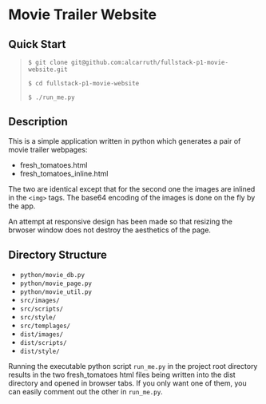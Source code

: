 

# Movie Trailer Website

## Quick Start

> `$ git clone git@github.com:alcarruth/fullstack-p1-movie-website.git`
>
> `$ cd fullstack-p1-movie-website`
>
> `$ ./run_me.py`

## Description 

This is a simple application written in python which generates a
pair of movie trailer webpages:

 * fresh_tomatoes.html
 * fresh_tomatoes_inline.html

The two are identical except that for the second one the images
are inlined in the `<img>` tags.  The base64 encoding of the images
is done on the fly by the app.

An attempt at responsive design has been made so that resizing the
brwoser window does not destroy the aesthetics of the page.

## Directory Structure

 * `python/movie_db.py`
 * `python/movie_page.py`
 * `python/movie_util.py`
 * `src/images/`
 * `src/scripts/`
 * `src/style/`
 * `src/templages/`
 * `dist/images/`
 * `dist/scripts/`
 * `dist/style/`

Running the executable python script `run_me.py` in the project root directory 
results in the two fresh_tomatoes html files being written into the dist 
directory and opened in browser tabs.  If you only want one of them, you 
can easily comment out the other in `run_me.py`.

